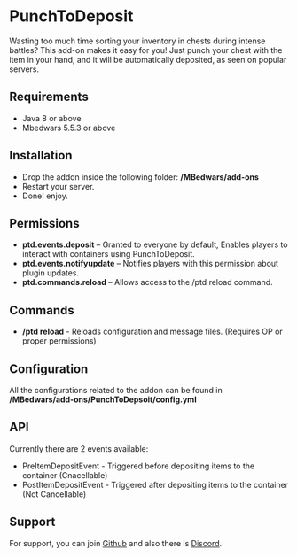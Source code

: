 
# PunchToDeposit

Wasting too much time sorting your inventory in chests during intense battles? This add-on makes it easy for you! Just punch your chest with the item in your hand, and it will be automatically deposited, as seen on popular servers.




## Requirements

- Java 8 or above
- Mbedwars 5.5.3 or above
## Installation

- Drop the addon inside the following folder: **/MBedwars/add-ons**
- Restart your server.
- Done! enjoy.

## Permissions

- **ptd.events.deposit** – Granted to everyone by default, Enables players to interact with containers using PunchToDeposit.
- **ptd.events.notifyupdate** – Notifies players with this permission about plugin updates.
- **ptd.commands.reload** – Allows access to the /ptd reload command.
## Commands

- **/ptd reload** - Reloads configuration and message files. (Requires OP or proper permissions)
## Configuration

All the configurations related to the addon can be found in **/MBedwars/add-ons/PunchToDepsoit/config.yml**
## API

Currently there are 2 events available:

- PreItemDepositEvent - Triggered before depositing items to the container (Cnacellable)
- PostItemDepositEvent - Triggered after depositing items to the container (Not Cancellable)
## Support
For support, you can join [Github]() and also there is [Discord]().

